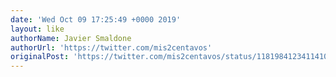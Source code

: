 ```yaml
---
date: 'Wed Oct 09 17:25:49 +0000 2019'
layout: like
authorName: Javier Smaldone
authorUrl: 'https://twitter.com/mis2centavos'
originalPost: 'https://twitter.com/mis2centavos/status/1181984123411410946'
---
```

